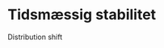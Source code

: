 # Tidsmæssig stabilitet
Distribution shift

<!-- #work #p0 -->

<!-- {BearID:44E739D0-B4E2-4811-9448-9EEE57E2C5D5-7959-0000187DBBD017E5} -->
